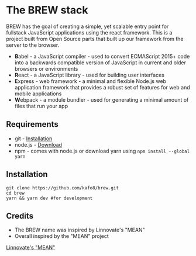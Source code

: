 # The BREW stack
BREW has the goal of creating a simple, yet scalable entry point for fullstack JavaScript applications using the react framework.
This is a project built from Open Source parts that built up our framework from the server to the browser.
* **B**abel - a JavaScript compiler - used to convert ECMAScript 2015+ code into a backwards compatible version of JavaScript in current and older browsers or environments
* **R**eact - a JavaScript library - used for building user interfaces
* **E**xpress - web framework - a minimal and flexible Node.js web application framework that provides a robust set of features for web and mobile applications
* **W**ebpack - a module bundler - used for generating a minimal amount of files that run your app
## Requirements
* git - [Installation](https://www.linode.com/docs/development/version-control/how-to-install-git-on-linux-mac-and-windows/)
* node.js - [Download](https://nodejs.org/en/download/)
* npm - comes with node.js or download yarn using `npm install --global yarn`
## Installation
```
git clone https://github.com/kafo8/brew.git
cd brew
yarn && yarn dev #for development
```
## Credits
* The BREW name was inspired by Linnovate's "MEAN"
* Overall inspired by the "MEAN" project

[Linnovate's "MEAN"](https://github.com/linnovate/mean)

